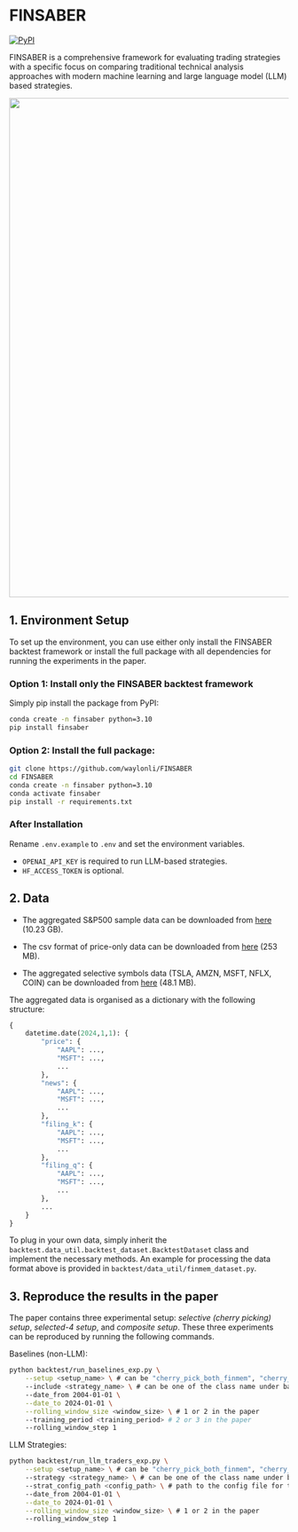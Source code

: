 # FINSABER

<a href="https://pypi.org/project/finsaber/"><img alt="PyPI" src="https://img.shields.io/pypi/v/finsaber"></a>

FINSABER is a comprehensive framework for evaluating trading strategies with a specific focus on comparing traditional technical analysis approaches with modern machine learning and large language model (LLM) based strategies. 

<img src="https://github.com/waylonli/FINSABER/blob/main/figs/framework.png" width="900">


## 1. Environment Setup

To set up the environment, you can use either only install the FINSABER backtest framework or install the full package with all dependencies for running the experiments in the paper.

### Option 1: Install only the FINSABER backtest framework

Simply pip install the package from PyPI:

```bash
conda create -n finsaber python=3.10
pip install finsaber
```

### Option 2: Install the full package:

```bash
git clone https://github.com/waylonli/FINSABER
cd FINSABER
conda create -n finsaber python=3.10
conda activate finsaber
pip install -r requirements.txt
```
### After Installation

Rename `.env.example` to `.env` and set the environment variables. 
- `OPENAI_API_KEY` is required to run LLM-based strategies. 
- `HF_ACCESS_TOKEN` is optional.

## 2. Data

- The aggregated S&P500 sample data can be downloaded from [here](https://drive.google.com/file/d/1g9GTNr1av2b9-HphssRrQsLSnoyW0lCF/view?usp=sharing) (10.23 GB).

- The csv format of price-only data can be downloaded from [here](https://drive.google.com/file/d/1KfIjn3ydynLduEYa-C5TmYud-ULkbBvM/view?usp=sharing) (253 MB).

- The aggregated selective symbols data (TSLA, AMZN, MSFT, NFLX, COIN) can be downloaded from [here](https://drive.google.com/file/d/1pmeG3NqENNW2ak_NnobG_Onu9SUSEy61/view?usp=sharing) (48.1 MB).

The aggregated data is organised as a dictionary with the following structure:
```python
{
    datetime.date(2024,1,1): {
        "price": {
            "AAPL": ...,
            "MSFT": ...,
            ...
        },
        "news": {
            "AAPL": ...,
            "MSFT": ...,
            ...
        },
        "filing_k": {
            "AAPL": ...,
            "MSFT": ...,
            ...
        },
        "filing_q": {
            "AAPL": ...,
            "MSFT": ...,
            ...
        },
        ...
    }
}
```

To plug in your own data, simply inherit the `backtest.data_util.backtest_dataset.BacktestDataset` class and implement the necessary methods.
An example for processing the data format above is provided in `backtest/data_util/finmem_dataset.py`.


## 3. Reproduce the results in the paper

The paper contains three experimental setup: *selective (cherry picking) setup*, *selected-4 setup*, and *composite setup*.
These three experiments can be reproduced by running the following commands.

Baselines (non-LLM):
```bash
python backtest/run_baselines_exp.py \
    --setup <setup_name> \ # can be "cherry_pick_both_finmem", "cherry_pick_both_fincon", "selected_4", "random_sp500_5", "momentum_sp500_5", "lowvol_sp500_5"
    --include <strategy_name> \ # can be one of the class name under backtest/strategy/timing
    --date_from 2004-01-01 \
    --date_to 2024-01-01 \
    --rolling_window_size <window_size> \ # 1 or 2 in the paper
    --training_period <training_period> # 2 or 3 in the paper
    --rolling_window_step 1 
```

LLM Strategies:
```bash
python backtest/run_llm_traders_exp.py \
    --setup <setup_name> \ # can be "cherry_pick_both_finmem", "cherry_pick_both_fincon", "selected_4", "random_sp500_5", "momentum_sp500_5", "lowvol_sp500_5"
    --strategy <strategy_name> \ # can be one of the class name under backtest/strategy/timing_llm
    --strat_config_path <config_path> \ # path to the config file for the LLM strategy, examples under strats_configs folder
    --date_from 2004-01-01 \
    --date_to 2024-01-01 \
    --rolling_window_size <window_size> \ # 1 or 2 in the paper
    --rolling_window_step 1
```
